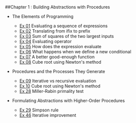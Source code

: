 ##Chapter 1 : Building Abstractions with Procedures

*  The Elements of Programming
    * [Ex 01][1] Evaluating a sequence of expressions
    * [Ex 02][2] Translating from ifix to prefix
    * [Ex 03][3] Sum of squares of the two largest inputs
    * [Ex 04][4] Evaluating operator
    * [Ex 05][5] How does the expression evaluate
    * [Ex 06][6] What happens when we define a new conditional
    * [Ex 07][7] A better good-enough function
    * [Ex 08][8] Cube root using Newton's method

*  Procedures and the Processes They Generate
    * [Ex 09][9] Iterative vs recursive evaluation
    * [Ex 10][10] Cube root using Newton's method
    * [Ex 28][28] Miller-Rabin primality test

*  Formulating Abstractions with Higher-Order Procedures
    * [Ex 29][29] Simpson rule
    * [Ex 46][46] Iterative improvement

[1]: evaluation.ss
[2]: prefix_tr.ss
[3]: sqr_sum.ss
[4]: op_eval.ss
[5]: evaluation_order.ss
[6]: new_if.ss
[7]: good_enough.ss
[8]: cube_root.ss
[9]: peano_arithmetic.ss
[10]: cube_root.ss
[28]: fermat.ss
[29]: simpson.ss
[46]: iterative_improvement.ss